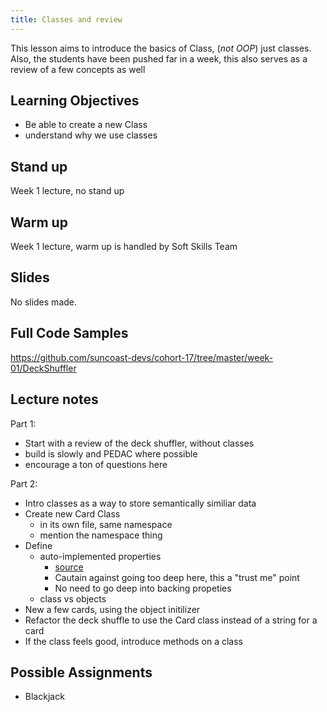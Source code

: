 ```yaml
---
title: Classes and review
---
```


This lesson aims to introduce the basics of Class, (_not OOP_) just classes. Also, the students have been pushed far in a week, this also serves as a review of a few concepts as well

## Learning Objectives

- Be able to create a new Class
- understand why we use classes

## Stand up

Week 1 lecture, no stand up

## Warm up

Week 1 lecture, warm up is handled by Soft Skills Team

## Slides

No slides made.

## Full Code Samples

https://github.com/suncoast-devs/cohort-17/tree/master/week-01/DeckShuffler

## Lecture notes

Part 1:

- Start with a review of the deck shuffler, without classes
- build is slowly and PEDAC where possible
- encourage a ton of questions here

Part 2:

- Intro classes as a way to store semantically similiar data
- Create new Card Class
  - in its own file, same namespace
  - mention the namespace thing
- Define
  - auto-implemented properties
    - [source](https://docs.microsoft.com/en-us/dotnet/csharp/programming-guide/classes-and-structs/properties#auto-implemented-properties)
    - Cautain against going too deep here, this a "trust me" point
    - No need to go deep into backing propeties
  - class vs objects
- New a few cards, using the object initilizer
- Refactor the deck shuffle to use the Card class instead of a string for a card
- If the class feels good, introduce methods on a class

## Possible Assignments

- Blackjack
